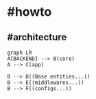 # #howto
## #architecture
```mermaid
graph LR
A[BACKEND] --> B(core)
A --> C(app)

B --> D((Base entities...))
B --> E((middlewares...))
B --> F((configs...))
```
